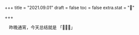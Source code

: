 +++
title = "2021.09.01"
draft = false
toc = false
extra.stat = "🥱"

+++



&emsp;昨晚通宵，今天总结就是 「🥱🥱🥱」
